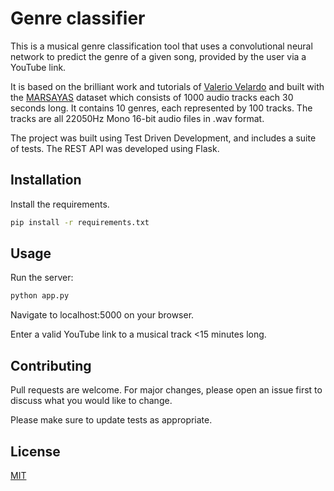 # Genre classifier

This is a musical genre classification tool that uses a convolutional neural network to predict the genre of a given song, provided by the user via a YouTube link. 

It is based on the brilliant work and tutorials of [Valerio Velardo](https://github.com/musikalkemist) and built with the [MARSAYAS](http://marsyas.info/downloads/datasets.html) dataset which consists of 1000 audio tracks each 30 seconds long. It contains 10 genres, each represented by 100 tracks. The tracks are all 22050Hz Mono 16-bit audio files in .wav format.

The project was built using Test Driven Development, and includes a suite of tests. The REST API was developed using Flask.

## Installation

Install the requirements.

```bash
pip install -r requirements.txt
```

## Usage
Run the server:
```python
python app.py
```
Navigate to localhost:5000 on your browser.

Enter a valid YouTube link to a musical track <15 minutes long.

## Contributing
Pull requests are welcome. For major changes, please open an issue first to discuss what you would like to change.

Please make sure to update tests as appropriate.

## License
[MIT](https://choosealicense.com/licenses/mit/)

